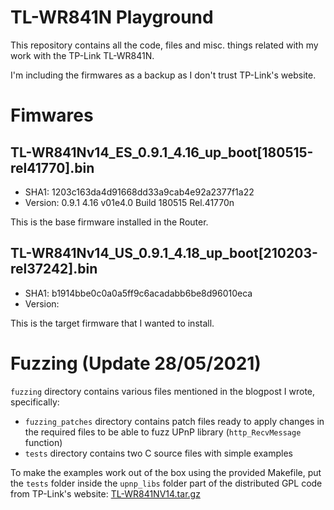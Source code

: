 # TL-WR841N Playground

This repository contains all the code, files and misc. things related with my work with the TP-Link TL-WR841N.

I'm including the firmwares as a backup as I don't trust TP-Link's website.


# Fimwares

## TL-WR841Nv14_ES_0.9.1_4.16_up_boot[180515-rel41770].bin

- SHA1: 1203c163da4d91668dd33a9cab4e92a2377f1a22
- Version: 0.9.1 4.16 v01e4.0 Build 180515 Rel.41770n

This is the base firmware installed in the Router.

## TL-WR841Nv14_US_0.9.1_4.18_up_boot[210203-rel37242].bin

- SHA1: b1914bbe0c0a0a5ff9c6acadabb6be8d96010eca
- Version:

This is the target firmware that I wanted to install.

# Fuzzing (Update 28/05/2021)

`fuzzing` directory contains various files mentioned in the blogpost I wrote, specifically:

- `fuzzing_patches` directory contains patch files ready to apply changes in the required files to be able to fuzz UPnP library (`http_RecvMessage` function)
- `tests` directory contains two C source files with simple examples

To make the examples work out of the box using the provided Makefile, put the `tests` folder inside the `upnp_libs` folder part of the distributed GPL code from TP-Link's website: [TL-WR841NV14.tar.gz](https://static.tp-link.com/resources/gpl/TL-WR841NV14.tar.gz)